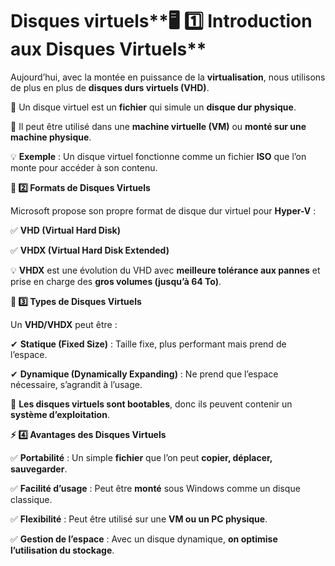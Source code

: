 # Disques virtuels**🖥️ 1️⃣️ Introduction aux Disques Virtuels**

Aujourd’hui, avec la montée en puissance de la **virtualisation**, nous utilisons de plus en plus de **disques durs virtuels (VHD)**.

📌 Un disque virtuel est un **fichier** qui simule un **disque dur physique**.

📌 Il peut être utilisé dans une **machine virtuelle (VM)** ou **monté sur une machine physique**.

💡 **Exemple** : Un disque virtuel fonctionne comme un fichier **ISO** que l’on monte pour accéder à son contenu.



**📂 2️⃣️ Formats de Disques Virtuels**

Microsoft propose son propre format de disque dur virtuel pour **Hyper-V** :

✅ **VHD (Virtual Hard Disk)**

✅ **VHDX (Virtual Hard Disk Extended)**

💡 **VHDX** est une évolution du VHD avec **meilleure tolérance aux pannes** et prise en charge des **gros volumes (jusqu’à 64 To)**.



**🔄 3️⃣️ Types de Disques Virtuels**

Un **VHD/VHDX** peut être :

✔ **Statique (Fixed Size)** : Taille fixe, plus performant mais prend de l’espace.

✔ **Dynamique (Dynamically Expanding)** : Ne prend que l’espace nécessaire, s’agrandit à l’usage.

📌 **Les disques virtuels sont bootables**, donc ils peuvent contenir un **système d’exploitation**.



**⚡ 4️⃣ Avantages des Disques Virtuels**

✅ **Portabilité** : Un simple **fichier** que l’on peut **copier, déplacer, sauvegarder**.

✅ **Facilité d’usage** : Peut être **monté** sous Windows comme un disque classique.

✅ **Flexibilité** : Peut être utilisé sur une **VM ou un PC physique**.

✅ **Gestion de l’espace** : Avec un disque dynamique, **on optimise l’utilisation du stockage**.
